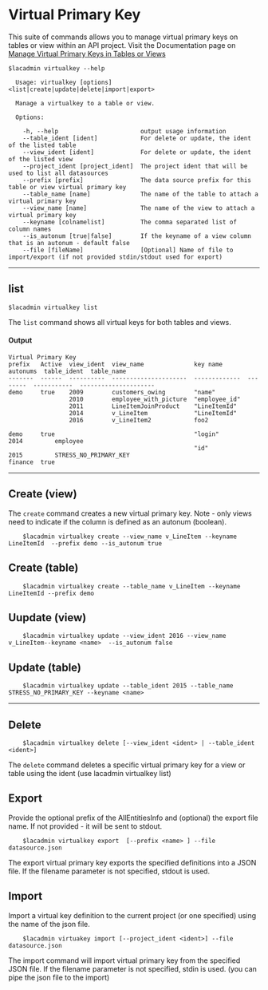 # Virtual Primary Key
This suite of commands allows you to manage virtual primary keys on tables or view within an API project.
Visit the Documentation page on [Manage Virtual Primary Keys in Tables or Views](https://docops.ca.com/ca-live-api-creator/4-0/en/creating-apis/database-creation/manage-existing-schemas#ManageExistingSchemas-ManageVirtualPrimaryKeysinTables)
```
$lacadmin virtualkey --help

  Usage: virtualkey [options] <list|create|update|delete|import|export>

  Manage a virtualkey to a table or view.

  Options:

    -h, --help                       output usage information
    --table_ident [ident]            For delete or update, the ident of the listed table
    --view_ident [ident]             For delete or update, the ident of the listed view
    --project_ident [project_ident]  The project ident that will be used to list all datasources
    --prefix [prefix]                The data source prefix for this table or view virtual primary key
    --table_name [name]              The name of the table to attach a virtual primary key
    --view_name [name]               The name of the view to attach a virtual primary key
    --keyname [colnamelist]          The comma separated list of column names
    --is_autonum [true|false]        If the keyname of a view column that is an autonum - default false
    --file [fileName]                [Optional] Name of file to import/export (if not provided stdin/stdout used for export)
```
***
## list
    $lacadmin virtualkey list

The `list` command shows all virtual keys for both tables and views.

#### Output
```
Virtual Primary Key                                                                                                                                          
prefix   Active  view_ident  view_name              key name       autonums  table_ident  table_name           
-------  ------  ----------  ---------------------  -------------  --------  -----------  ---------------------
demo     true    2009        customers_owing        "name"                                                     
                 2010        employee_with_picture  "employee_id"                                              
                 2011        LineItemJoinProduct    "LineItemId"                                               
                 2014        v_LineItem             "LineItemId"                                               
                 2016        v_LineItem2            foo2                                                       
                                                                                                               
demo     true                                       "login"                  2014         employee             
                                                    "id"                     2015         STRESS_NO_PRIMARY_KEY
finance  true                                                                                                  
```
***
## Create (view)
The `create` command creates a new virtual primary key. Note - only views need to indicate if the column is defined as an autonum (boolean).
```
    $lacadmin virtualkey create --view_name v_LineItem --keyname LineItemId  --prefix demo --is_autonum true
```
## Create (table)
```
    $lacadmin virtualkey create --table_name v_LineItem --keyname LineItemId --prefix demo  
```

## Uupdate (view)

```
    $lacadmin virtualkey update --view_ident 2016 --view_name v_LineItem--keyname <name>  --is_autonum false 

```
## Update (table)

```
    $lacadmin virtualkey update --table_ident 2015 --table_name STRESS_NO_PRIMARY_KEY --keyname <name>  

```
***
## Delete
```
    $lacadmin virtualkey delete [--view_ident <ident> | --table_ident <ident>]
```
The `delete` command deletes a specific virtual primary key for a view or table using the ident (use lacadmin virtualkey list)


## Export
Provide the optional prefix of the AllEntitiesInfo and (optional) the export file name. If not provided - it will be sent to stdout.
```
    $lacadmin virtualkey export  [--prefix <name> ] --file datasource.json
```
The export virtual primary key exports the specified definitions into a JSON file. If the filename parameter is not specified, stdout is used.

## Import
Import a virtual key definition to the current project (or one specified) using the name of the json file.
```
    $lacadmin virtuakey import [--project_ident <ident>] --file datasource.json
```
The import command will import virtual primary key from the specified JSON file. If the filename parameter is not specified, stdin is used. (you can pipe the json file to the import)

